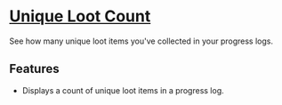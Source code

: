 # [Unique Loot Count](https://www.mousehuntgame.com/preferences.php?tab=mousehunt-improved-settings#mousehunt-improved-settings-feature-unique-loot-count)

See how many unique loot items you've collected in your progress logs.

## Features

- Displays a count of unique loot items in a progress log.
